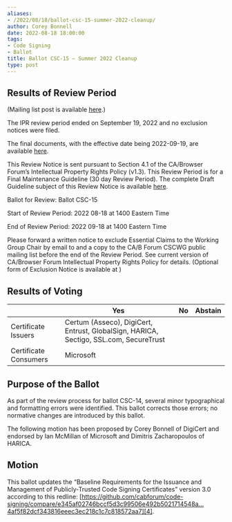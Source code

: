 ```yaml
---
aliases:
- /2022/08/18/ballot-csc-15-summer-2022-cleanup/
author: Corey Bonnell
date: 2022-08-18 18:00:00
tags:
- Code Signing
- Ballot
title: Ballot CSC-15 – Summer 2022 Cleanup
type: post
---
```


## Results of Review Period

(Mailing list post is available [here][1].)

The IPR review period ended on September 19, 2022 and no exclusion notices were filed.

The final documents, with the effective date being 2022-09-19, are available [here][2].

This Review Notice is sent pursuant to Section 4.1 of the CA/Browser Forum’s Intellectual Property Rights Policy (v1.3). This Review Period is for a Final Maintenance Guideline (30 day Review Period). The complete Draft Guideline subject of this Review Notice is available [here][3].

Ballot for Review: Ballot CSC-15

Start of Review Period: 2022 08-18 at 1400 Eastern Time

End of Review Period: 2022 09-18 at 1400 Eastern Time

Please forward a written notice to exclude Essential Claims to the Working Group Chair by email to and a copy to the CA/B Forum CSCWG public mailing list before the end of the Review Period. See current version of CA/Browser Forum Intellectual Property Rights Policy for details. (Optional form of Exclusion Notice is available at )

## Results of Voting

|                       | Yes                                                                                   | No  | Abstain |
| --------------------- | ------------------------------------------------------------------------------------- | --- | ------- |
| Certificate Issuers   | Certum (Asseco), DigiCert, Entrust, GlobalSign, HARICA, Sectigo, SSL.com, SecureTrust |     |         |
| Certificate Consumers | Microsoft                                                                             |     |         |

## Purpose of the Ballot

As part of the review process for ballot CSC-14, several minor typographical and formatting errors were identified. This ballot corrects those errors; no normative changes are introduced by this ballot.

The following motion has been proposed by Corey Bonnell of DigiCert and endorsed by Ian McMillan of Microsoft and Dimitris Zacharopoulos of HARICA.

## Motion

This ballot updates the “Baseline Requirements for the Issuance and Management of Publicly‐Trusted Code Signing Certificates” version 3.0 according to this redline: [https://github.com/cabforum/code-signing/compare/e345af02746bccf5d3c99506e492b5021714548a…4af5f82dcf343816eeec3ec218c1c7c818572aa7][4].

[1]: https://lists.cabforum.org/pipermail/cscwg-public/2022-September/000876.html
[2]: /working-groups/code-signing/documents/
[3]: /uploads/Baseline-Requirements-for-the-Issuance-and-Management-of-Code-Signing.v3.1_redline.pdf
[4]: https://github.com/cabforum/code-signing/compare/e345af02746bccf5d3c99506e492b5021714548a...4af5f82dcf343816eeec3ec218c1c7c818572aa7